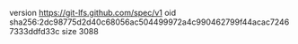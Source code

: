 version https://git-lfs.github.com/spec/v1
oid sha256:2dc98775d2d40c68056ac504499972a4c990462799f44acac72467333ddfd33c
size 3088
